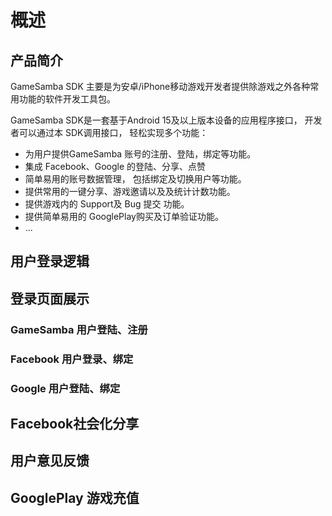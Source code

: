 # 概述

## 产品简介

GameSamba SDK 主要是为安卓/iPhone移动游戏开发者提供除游戏之外各种常用功能的软件开发工具包。 

GameSamba SDK是一套基于Android 15及以上版本设备的应用程序接口， 开发者可以通过本 SDK调用接口， 轻松实现多个功能：

*  为用户提供GameSamba 账号的注册、登陆，绑定等功能。
*  集成 Facebook、Google 的登陆、分享、点赞
*  简单易用的账号数据管理， 包括绑定及切换用户等功能。
*  提供常用的一键分享、游戏邀请以及及统计计数功能。
*  提供游戏内的 Support及 Bug 提交 功能。
*  提供简单易用的 GooglePlay购买及订单验证功能。
*  ...

## 用户登录逻辑



## 登录页面展示

### GameSamba 用户登陆、注册



### Facebook 用户登录、绑定



### Google 用户登陆、绑定



## Facebook社会化分享

## 用户意见反馈

## GooglePlay 游戏充值

